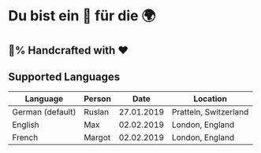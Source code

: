 # Du bist ein 🎁 für die 🌍

## 💯% Handcrafted with ❤️

## Supported Languages
| Language | Person | Date | Location |
| -------- | ------ | ---- | -------- |
| German (default) | Ruslan | 27.01.2019 | Pratteln, Switzerland |
| English | Max | 02.02.2019 | London, England |
| French | Margot | 02.02.2019 | London, England |
